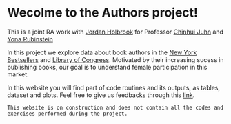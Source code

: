 # Wecolme to the Authors project!

This is a joint RA work with [Jordan Holbrook](https://github.com/jordanholbrook) for Professor [Chinhui Juhn](https://uh.edu/~cjuhn/) and [Yona Rubinstein](https://www.lse.ac.uk/management/people/academic-staff/yrubinstein)

In this project we explore data about book authors in the [New York Bestsellers](https://www.nytimes.com/books/best-sellers/) and [Library of Congress](https://www.loc.gov). Motivated by their increasing sucess in publishing books, our goal is to understand female participation in this market.

In this website you will find part of code routines and its outputs, as tables, dataset and plots. Feel free to give us feedbacks through this [link](mailto:angelofgdsantos@gmail.com,jcholbro@central.uh.edu).

```{warning}
This website is on construction and does not contain all the codes and exercises performed during the project.
```

```{tableofcontents}
```
